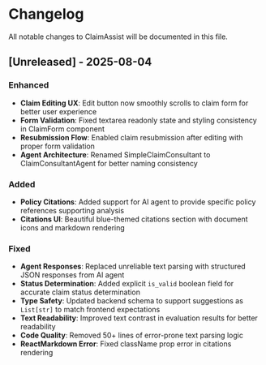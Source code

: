 # Changelog

All notable changes to ClaimAssist will be documented in this file.

## [Unreleased] - 2025-08-04

### Enhanced
- **Claim Editing UX**: Edit button now smoothly scrolls to claim form for better user experience
- **Form Validation**: Fixed textarea readonly state and styling consistency in ClaimForm component
- **Resubmission Flow**: Enabled claim resubmission after editing with proper form validation
- **Agent Architecture**: Renamed SimpleClaimConsultant to ClaimConsultantAgent for better naming consistency

### Added
- **Policy Citations**: Added support for AI agent to provide specific policy references supporting analysis
- **Citations UI**: Beautiful blue-themed citations section with document icons and markdown rendering

### Fixed
- **Agent Responses**: Replaced unreliable text parsing with structured JSON responses from AI agent
- **Status Determination**: Added explicit `is_valid` boolean field for accurate claim status determination
- **Type Safety**: Updated backend schema to support suggestions as `List[str]` to match frontend expectations
- **Text Readability**: Improved text contrast in evaluation results for better readability
- **Code Quality**: Removed 50+ lines of error-prone text parsing logic
- **ReactMarkdown Error**: Fixed className prop error in citations rendering